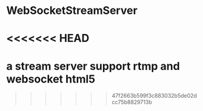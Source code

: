 # WebSocketStreamServer
<<<<<<< HEAD
=======
# a stream server support rtmp and websocket html5
>>>>>>> 47f2663b599f3c883032b5de02dcc75b8829713b

